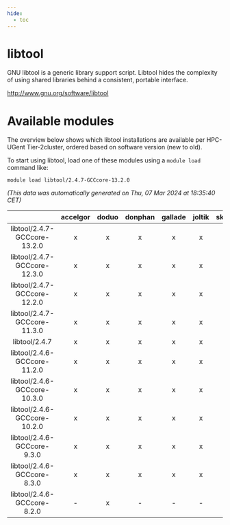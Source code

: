 ```yaml
---
hide:
  - toc
---
```


libtool
=======


GNU libtool is a generic library support script. Libtool hides the complexity of using shared libraries behind a consistent, portable interface.

http://www.gnu.org/software/libtool
# Available modules


The overview below shows which libtool installations are available per HPC-UGent Tier-2cluster, ordered based on software version (new to old).

To start using libtool, load one of these modules using a `module load` command like:

```shell
module load libtool/2.4.7-GCCcore-13.2.0
```

*(This data was automatically generated on Thu, 07 Mar 2024 at 18:35:40 CET)*  

| |accelgor|doduo|donphan|gallade|joltik|skitty|
| :---: | :---: | :---: | :---: | :---: | :---: | :---: |
|libtool/2.4.7-GCCcore-13.2.0|x|x|x|x|x|x|
|libtool/2.4.7-GCCcore-12.3.0|x|x|x|x|x|x|
|libtool/2.4.7-GCCcore-12.2.0|x|x|x|x|x|x|
|libtool/2.4.7-GCCcore-11.3.0|x|x|x|x|x|x|
|libtool/2.4.7|x|x|x|x|x|x|
|libtool/2.4.6-GCCcore-11.2.0|x|x|x|x|x|x|
|libtool/2.4.6-GCCcore-10.3.0|x|x|x|x|x|x|
|libtool/2.4.6-GCCcore-10.2.0|x|x|x|x|x|x|
|libtool/2.4.6-GCCcore-9.3.0|x|x|x|x|x|x|
|libtool/2.4.6-GCCcore-8.3.0|x|x|x|x|x|x|
|libtool/2.4.6-GCCcore-8.2.0|-|x|-|-|-|-|
